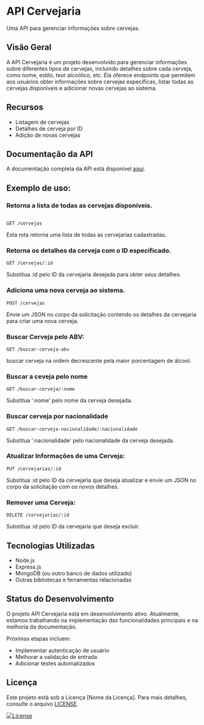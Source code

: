 # API Cervejaria

Uma API para gerenciar informações sobre cervejas.

## Visão Geral

A API Cervejaria é um projeto desenvolvido para gerenciar informações sobre diferentes tipos de cervejas, incluindo detalhes sobre cada cerveja, como nome, estilo, teor alcoólico, etc. Ela oferece endpoints que permitem aos usuários obter informações sobre cervejas específicas, listar todas as cervejas disponíveis e adicionar novas cervejas ao sistema.

## Recursos

- Listagem de cervejas
- Detalhes de cerveja por ID
- Adição de novas cervejas

## Documentação da API

A documentação completa da API está disponível [aqui](link_para_documentacao_da_api).

## Exemplo de uso:

###  Retorna a lista de todas as cervejas disponíveis.

```http

GET /cervejas
```
Esta rota retorna uma lista de todas as cervejarias cadastradas.


###  Retorna os detalhes da cerveja com o ID especificado.

```http
GET /cervejas/:id

```
Substitua :id pelo ID da cervejaria desejada para obter seus detalhes.

###  Adiciona uma nova cerveja ao sistema.

```http
POST /cervejas
```
Envie um JSON no corpo da solicitação contendo os detalhes da cervejaria para criar uma nova cerveja.


### Buscar Cerveja pelo ABV:

```http
GET /buscar-cerveja-abv
```
buscar cerveja na ordem decrescente pela maior porcentagem de álcool.

### Buscar a ceveja pelo nome

```http
GET /buscar-cerveja/:nome
```
Substitua ':nome' pelo nome da cerveja desejada.

### Buscar cerveja por nacionalidade

```http
GET /buscar-cerveja-nacionalidade/:nacionalidade
```
Substitua ':nacionalidade' pelo nacionalidade da cerveja desejada.

### Atualizar Informações de uma Cerveja:

```http
PUT /cervejarias/:id
```
Substitua :id pelo ID da cervejaria que deseja atualizar e envie um JSON no corpo da solicitação com os novos detalhes.

### Remover uma Cerveja:

```http
DELETE /cervejarias/:id
```
Substitua :id pelo ID da cervejaria que deseja excluir.




## Tecnologias Utilizadas

- Node.js
- Express.js
- MongoDB (ou outro banco de dados utilizado)
- Outras bibliotecas e ferramentas relacionadas

## Status do Desenvolvimento

O projeto API Cervejaria está em desenvolvimento ativo. Atualmente, estamos trabalhando na implementação das funcionalidades principais e na melhoria da documentação.

Próximas etapas incluem:

- Implementar autenticação de usuário
- Melhorar a validação de entrada
- Adicionar testes automatizados

## Licença

Este projeto está sob a Licença [Nome da Licença]. Para mais detalhes, consulte o arquivo [LICENSE](link_para_arquivo_license).

[![License](https://img.shields.io/badge/License-MIT-blue.svg)](https://opensource.org/licenses/MIT)

